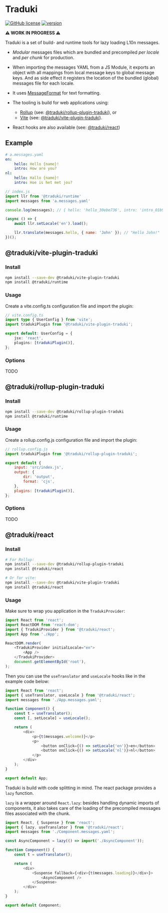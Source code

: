 # Traduki

[![GitHub license](https://img.shields.io/badge/license-MIT-blue.svg)](https://github.com/havelaer/traduki/blob/master/LICENSE) [![version](https://img.shields.io/badge/version-0.2.5-blue)](https://www.npmjs.com/package/@traduki/runtime)

**⚠️ WORK IN PROGRESS ⚠**

Traduki is a set of build- and runtime tools for lazy loading L10n messages.

* *Modular* messages files which are bundled and precompiled *per locale* and *per chunk* for production.

* When importing the messages YAML from a JS Module, it exports an object with all mappings from local message keys to global message keys. And as side effect it registers the location of the bundled (global) messages file for each locale.

* It uses [MessageFormat](https://www.npmjs.com/package/messageformat) for text formatting.

* The tooling is build for web applications using:
    - [Rollup](https://rollupjs.org/guide/en/) (see: [@traduki/rollup-plugin-traduki](#tradukirollup-plugin)), or
    - [Vite](https://github.com/vitejs/vite) (see: [@traduki/vite-plugin-traduki](#tradukivite-plugin)).

* React hooks are also available (see: [@traduki/react](#tradukireact))

## Example

```yaml
# a.messages.yaml
en:
    hello: Hello {name}!
    intro: How are you?
nl:
    hello: Hallo {name}!
    intro: Hoe is het met jou?
```

```js
// index.js
import llr from '@traduki/runtime'
import messages from 'a.messages.yaml'

console.log(messages); // { hello: 'hello_30ebe736', intro: 'intro_01b95038' }

(async () => {
    await llr.setLocale('en').load();

    llr.translate(messages.hello, { name: 'John' }); // "Hello John!"
})();
```

## @traduki/vite-plugin-traduki

### Install

```bash
npm install --save-dev @traduki/vite-plugin-traduki
npm install @traduki/runtime
```

### Usage

Create a vite.config.ts configuration file and import the plugin:

```ts
// vite.config.ts
import type { UserConfig } from 'vite';
import tradukiPlugin from '@traduki/vite-plugin-traduki';

export default: UserConfig = {
    jsx: 'react',
    plugins: [tradukiPlugin()],
};
```

### Options

TODO

## @traduki/rollup-plugin-traduki

### Install

```bash
npm install --save-dev @traduki/rollup-plugin-traduki
npm install @traduki/runtime
```

### Usage

Create a rollup.config.js configuration file and import the plugin:

```js
// rollup.config.js
import tradukiPlugin from '@traduki/rollup-plugin-traduki';

export default {
    input: 'src/index.js',
    output: {
        dir: 'output',
        format: 'cjs',
    },
    plugins: [tradukiPlugin()],
};
```

### Options

TODO

## @traduki/react

### Install

```bash
# For Rollup:
npm install --save-dev @traduki/rollup-plugin-traduki
npm install @traduki/react

# Or for vite:
npm install --save-dev @traduki/vite-plugin-traduki
npm install @traduki/react
```

### Usage

Make sure to wrap you application in the `TradukiProvider`:

```js
import React from 'react';
import ReactDOM from 'react-dom';
import { TradukiProvider } from '@traduki/react';
import App from './App';

ReactDOM.render(
    <TradukiProvider initialLocale="en">
        <App />
    </TradukiProvider>
    document.getElementById('root'),
);
```

Then you can use the `useTranslator` and `useLocale` hooks like in the example code below:

```js
import React from 'react';
import { useTranslator, useLocale } from '@traduki/react';
import messages from './App.messages.yaml';

function Component() {
    const t = useTranslator();
    const [, setLocale] = useLocale();

    return (
        <div>
            <p>{t(messages.welcome)}</p>
            <p>
                <button onClick={() => setLocale('en')}>en</button>
                <button onClick={() => setLocale('nl')}>nl</button>
            </p>
        </div>
    );
}

export default App;
```

Traduki is build with code splitting in mind. The react package provides a `lazy` function.

`lazy` is a wrapper around `React.lazy`: besides handling dynamic imports of components, it also takes care of the loading of the precompiled messages files associated with the chunk.

```js
import React, { Suspense } from 'react';
import { lazy, useTranslator } from '@traduki/react';
import messages from './Component.messages.yaml';

const AsyncComponent = lazy(() => import('./AsyncComponent'));

function Component() {
    const t = useTranslator();

    return (
        <div>
            <Suspense fallback={<div>{t(messages.loading)}</div>}>
                <AsyncComponent />
            </Suspense>
        </div>
    );
}

export default Component;
```